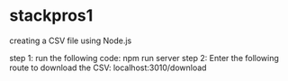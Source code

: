# stackpros1
creating a CSV file using Node.js

step 1: run the following code: npm run server 
step 2: Enter the following route to download the CSV: localhost:3010/download
